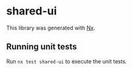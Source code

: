 # shared-ui

This library was generated with [Nx](https://nx.dev).

## Running unit tests

Run `nx test shared-ui` to execute the unit tests.
